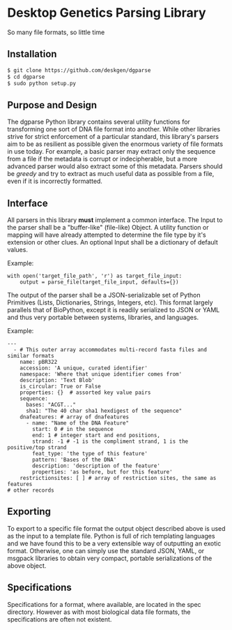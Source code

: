 Desktop Genetics Parsing Library
================================

So many file formats, so little time
## Installation
```bash
$ git clone https://github.com/deskgen/dgparse
$ cd dgparse
$ sudo python setup.py
```

## Purpose and Design
The dgparse Python library contains several utility functions for transforming
one sort of DNA file format into another. While other libraries strive for 
strict enforcement of a particular standard, this library's parsers aim to be as
resilient as possible given the enormous variety of file formats in use today.
For example, a basic parser may extract only the sequence from a file if the 
metadata is corrupt or indecipherable, but a more advanced parser would also 
extract some of this metadata. Parsers should be *greedy* and try to extract as
much useful data as possible from a file, even if it is incorrectly formatted.


## Interface
All parsers in this library **must** implement a common interface. The Input
to the parser shall be a "buffer-like" (file-like) Object. A utility 
function or mapping will have already attempted to determine the file type by 
it's extension or other clues. An optional Input shall be a dictionary of default
values.

Example:

```
with open('target_file_path', 'r') as target_file_input:
    output = parse_file(target_file_input, defaults={})
```

The output of the parser shall be a JSON-serializable set of Python Primitives
(Lists, Dictionaries, Strings, Integers, etc). This format largely parallels that
of BioPython, except it is readily serialized to JSON or YAML and thus very 
portable between systems, libraries, and languages.

Example:

```
---
  - # This outer array accommodates multi-record fasta files and similar formats 
    name: pBR322
    accession: 'A unique, curated identifier'
    namespace: 'Where that unique identifier comes from'
    description: 'Text Blob'
    is_circular: True or False
    properties: {}  # assorted key value pairs
    sequence:
      bases: "ACGT..."
      sha1: "The 40 char sha1 hexdigest of the sequence"
    dnafeatures: # array of dnafeatures
      - name: "Name of the DNA Feature"
        start: 0 # in the sequence
        end: 1 # integer start and end positions,
        strand: -1 # -1 is the compliment strand, 1 is the positive/top strand
        feat_type: 'the type of this feature'
        pattern: 'Bases of the DNA'
        description: 'description of the feature'
        properties: 'as before, but for this feature'
    restrictionsites: [ ] # array of restriction sites, the same as features
# other records
```
## Exporting
To export to a specific file format the output object described above is used
as the input to a template file. Python is full of rich templating languages and
we have found this to be a very extensible way of outputting an exotic format.
Otherwise, one can simply use the standard JSON, YAML, or msgpack libraries to
obtain very compact, portable serializations of the above object.

## Specifications
Specifications for a format, where available, are located in the spec directory.
 However as with most biological data file formats, the specifications are often
 not existent. 
